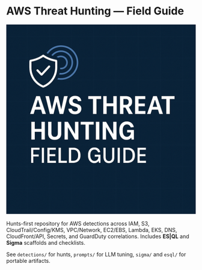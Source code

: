 # AWS Threat Hunting — Field Guide

![Banner](assets/banner.png)

Hunts-first repository for AWS detections across IAM, S3, CloudTrail/Config/KMS, VPC/Network, EC2/EBS, Lambda, EKS, DNS, CloudFront/API, Secrets, and GuardDuty correlations. Includes **ES|QL** and **Sigma** scaffolds and checklists.

See `detections/` for hunts, `prompts/` for LLM tuning, `sigma/` and `esql/` for portable artifacts.
